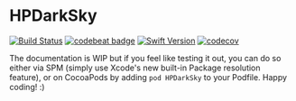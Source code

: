 # HPDarkSky

[![Build Status](https://app.bitrise.io/app/3d3e9cae671ba5f6/status.svg?token=1SVKd2hSxM3GGwje1seumg&branch=master)](https://app.bitrise.io/app/3d3e9cae671ba5f6)
[![codebeat badge](https://codebeat.co/badges/f91a08f5-38ec-4d14-b25e-df2d380be4a4)](https://codebeat.co/projects/github-com-henrik-dmg-hpdarksky-master)
[![Swift Version](https://img.shields.io/badge/Swift-5.1-orange)](https://img.shields.io/badge/Swift-5.1-orange)
[![codecov](https://codecov.io/gh/henrik-dmg/HPDarkSky/branch/master/graph/badge.svg)](https://codecov.io/gh/henrik-dmg/HPDarkSky)

The documentation is WIP but if you feel like testing it out, you can do so either via SPM (simply use Xcode's new built-in Package resolution feature), or on CocoaPods by adding `pod HPDarkSky` to your Podfile. Happy coding! :)
